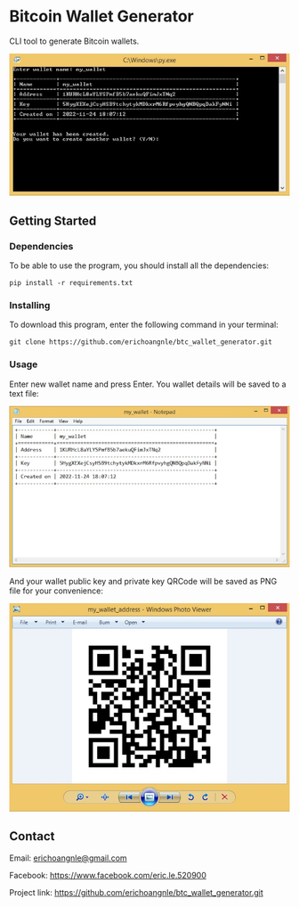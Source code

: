 # Bitcoin Wallet Generator

CLI tool to generate Bitcoin wallets.

![Program's interface!](readme_img/1.jpg "Program's interface")

## Getting Started

### Dependencies

To be able to use the program, you should install all the dependencies:

```
pip install -r requirements.txt
```

### Installing

To download this program, enter the following command in your terminal:

```
git clone https://github.com/erichoangnle/btc_wallet_generator.git
```

### Usage

Enter new wallet name and press Enter. You wallet details will be saved to a text file:

![Wallet text file!](readme_img/2.jpg "Wallet text file")

And your wallet public key and private key QRCode will be saved as PNG file for your convenience:

![QRCode!](readme_img/3.jpg "QRCode")

## Contact

Email: erichoangnle@gmail.com

Facebook: https://www.facebook.com/eric.le.520900

Project link: https://github.com/erichoangnle/btc_wallet_generator.git
